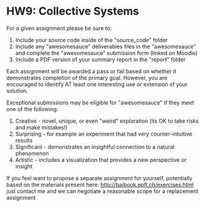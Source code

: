 # HW9: Collective Systems
For a given assignment please be sure to:

1.  Include your source code inside of the "source_code" folder
2.  Include any "awesomesauce" deliverables files in the "awesomesauce" and complete the "awesomesauce" submission form (linked on Moodle)
3.  Include a PDF version of your summary report in the "report" folder

Each assignment will be awarded a pass or fail based on whether it demonstrates completion of the primary goal. However, you are encouraged to identify AT least one interesting use or extension of your solution.

Exceptional submissions may be eligible for "awesomesauce" if they meet one of the following:
1. Creative - novel, unique, or even "weird" exploration (its OK to take risks and make mistakes!)
2. Surprising - for example an experiment that had very counter-intuitive results
3. Significant - demonstrates an insightful connection to a natural phenomenon
4. Artistic - includes a visualization that provides a new perspective or insight

If you feel want to propose a separate assignment for yourself, potentially based on the materials present here:
http://baibook.epfl.ch/exercises.html
just contact me and we can negotiate a reasonable scope for a replacement assignment